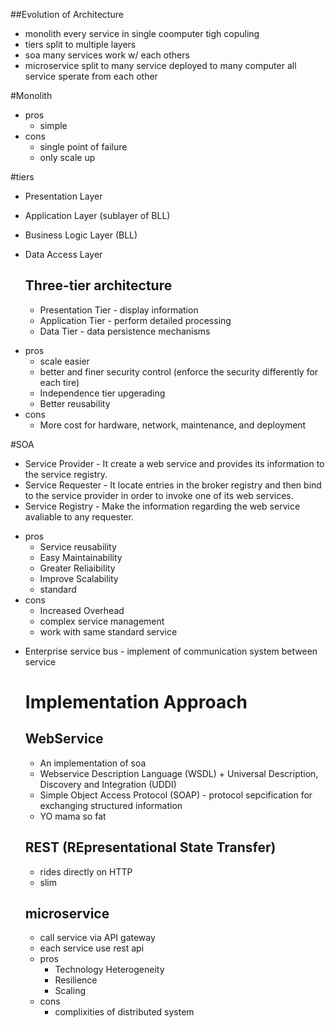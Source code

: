 ##Evolution of Architecture
- monolith
	every service in single coomputer
	tigh copuling
- tiers
	split to multiple layers 
- soa
	many services work w/ each others
- microservice
	split to many service deployed to many computer
	all service sperate from each other

#Monolith
- pros
	+ simple
- cons
	+ single point of failure
	+ only scale up

#tiers
+ Presentation Layer 
+ Application Layer (sublayer of BLL)
+ Business Logic Layer (BLL)
+ Data Access Layer

	## Three-tier architecture
	+ Presentation Tier - display information
	+ Application Tier - perform detailed processing
	+ Data Tier - data persistence mechanisms 
- pros
	+ scale easier
	+ better and finer security control (enforce the security differently for each tire)
	+ Independence tier upgerading
	+ Better reusability
- cons
	+ More cost for hardware, network, maintenance, and deployment

#SOA
+ Service Provider - It create a web service and provides its information to the service registry. 
+ Service Requester - It locate entries in the broker registry and then bind to the service provider in order to invoke one of its web services.
+ Service Registry - Make the information regarding the web service avaliable to any requester.

- pros
	+ Service reusability
	+ Easy Maintainability
	+ Greater Reliaibility
	+ Improve Scalability
	+ standard
- cons
	+ Increased Overhead 
	+ complex service management
	+ work with same standard service

+ Enterprise service bus - implement of communication system between service


	# Implementation Approach

	## WebService
	- An implementation of soa
	- Webservice Description Language (WSDL) + Universal Description, Discovery and Integration (UDDI)
	- Simple Object Access Protocol (SOAP) - protocol sepcification for exchanging structured information 
	- YO mama so fat

	## REST (REpresentational State Transfer)
	- rides directly on HTTP
	- slim

	## microservice
	- call service via API gateway
	- each service use rest api
	- pros
		+ Technology Heterogeneity
		+ Resilience
		+ Scaling
	- cons
		+ complixities of distributed system
		

